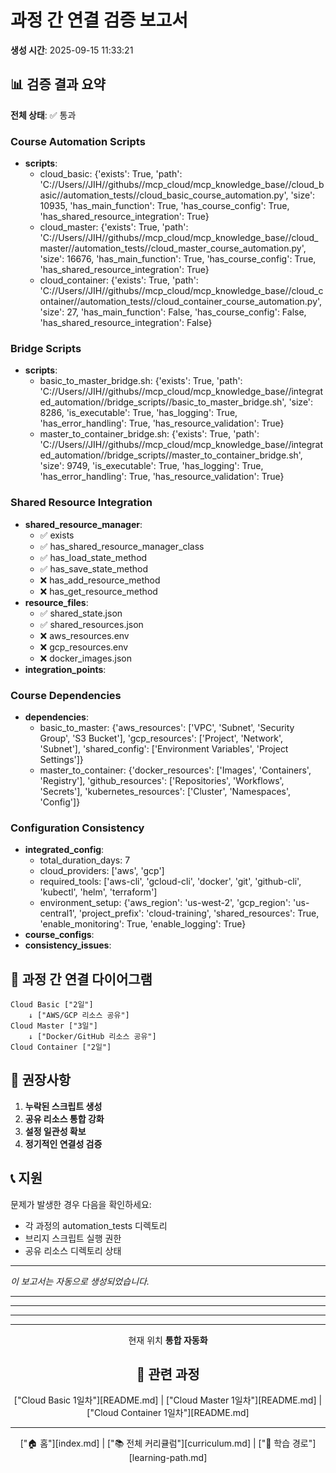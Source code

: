 # 과정 간 연결 검증 보고서

**생성 시간**: 2025-09-15 11:33:21

## 📊 검증 결과 요약

**전체 상태**: ✅ 통과

### Course Automation Scripts

- **scripts**:
  - cloud_basic: {'exists': True, 'path': 'C://Users//JIH//githubs//mcp_cloud/mcp_knowledge_base//cloud_basic//automation_tests//cloud_basic_course_automation.py', 'size': 10935, 'has_main_function': True, 'has_course_config': True, 'has_shared_resource_integration': True}
  - cloud_master: {'exists': True, 'path': 'C://Users//JIH//githubs//mcp_cloud/mcp_knowledge_base//cloud_master//automation_tests//cloud_master_course_automation.py', 'size': 16676, 'has_main_function': True, 'has_course_config': True, 'has_shared_resource_integration': True}
  - cloud_container: {'exists': True, 'path': 'C://Users//JIH//githubs//mcp_cloud/mcp_knowledge_base//cloud_container//automation_tests//cloud_container_course_automation.py', 'size': 27, 'has_main_function': False, 'has_course_config': False, 'has_shared_resource_integration': False}

### Bridge Scripts

- **scripts**:
  - basic_to_master_bridge.sh: {'exists': True, 'path': 'C://Users//JIH//githubs//mcp_cloud/mcp_knowledge_base//integrated_automation//bridge_scripts//basic_to_master_bridge.sh', 'size': 8286, 'is_executable': True, 'has_logging': True, 'has_error_handling': True, 'has_resource_validation': True}
  - master_to_container_bridge.sh: {'exists': True, 'path': 'C://Users//JIH//githubs//mcp_cloud/mcp_knowledge_base//integrated_automation//bridge_scripts//master_to_container_bridge.sh', 'size': 9749, 'is_executable': True, 'has_logging': True, 'has_error_handling': True, 'has_resource_validation': True}

### Shared Resource Integration

- **shared_resource_manager**:
  - ✅ exists
  - ✅ has_shared_resource_manager_class
  - ✅ has_load_state_method
  - ✅ has_save_state_method
  - ❌ has_add_resource_method
  - ❌ has_get_resource_method
- **resource_files**:
  - ✅ shared_state.json
  - ✅ shared_resources.json
  - ❌ aws_resources.env
  - ❌ gcp_resources.env
  - ❌ docker_images.json
- **integration_points**:

### Course Dependencies

- **dependencies**:
  - basic_to_master: {'aws_resources': ['VPC', 'Subnet', 'Security Group', 'S3 Bucket'], 'gcp_resources': ['Project', 'Network', 'Subnet'], 'shared_config': ['Environment Variables', 'Project Settings']}
  - master_to_container: {'docker_resources': ['Images', 'Containers', 'Registry'], 'github_resources': ['Repositories', 'Workflows', 'Secrets'], 'kubernetes_resources': ['Cluster', 'Namespaces', 'Config']}

### Configuration Consistency

- **integrated_config**:
  - total_duration_days: 7
  - cloud_providers: ['aws', 'gcp']
  - required_tools: ['aws-cli', 'gcloud-cli', 'docker', 'git', 'github-cli', 'kubectl', 'helm', 'terraform']
  - environment_setup: {'aws_region': 'us-west-2', 'gcp_region': 'us-central1', 'project_prefix': 'cloud-training', 'shared_resources': True, 'enable_monitoring': True, 'enable_logging': True}
- **course_configs**:
- **consistency_issues**:

## 🔗 과정 간 연결 다이어그램

```
Cloud Basic ["2일"]
    ↓ ["AWS/GCP 리소스 공유"]
Cloud Master ["3일"]
    ↓ ["Docker/GitHub 리소스 공유"]
Cloud Container ["2일"]
```

## 🔧 권장사항

1. **누락된 스크립트 생성**
2. **공유 리소스 통합 강화**
3. **설정 일관성 확보**
4. **정기적인 연결성 검증**

## 📞 지원

문제가 발생한 경우 다음을 확인하세요:
- 각 과정의 automation_tests 디렉토리
- 브리지 스크립트 실행 권한
- 공유 리소스 디렉토리 상태

---
*이 보고서는 자동으로 생성되었습니다.*


---



---



---



---

<div align="center">

 현재 위치
**통합 자동화**

## 🔗 관련 과정
["Cloud Basic 1일차"][README.md] | ["Cloud Master 1일차"][README.md] | ["Cloud Container 1일차"][README.md]

</div>

---

<div align="center">

["🏠 홈"][index.md] | ["📚 전체 커리큘럼"][curriculum.md] | ["🔗 학습 경로"][learning-path.md]

</div>
